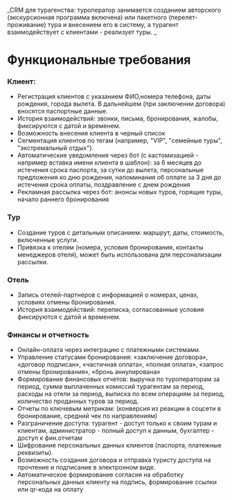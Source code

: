 _CRM для турагенства: туроператор занимается созданием авторского (экскурсионная программа включена) или пакетного (перелет-проживание) тура и внесением его в систему, а турагент взаимодействует с клиентами - реализует туры. _

# Функциональные требования
### Клиент:
- Регистрация клиентов с указанием ФИО,номера телефона, даты рождения, города вылета. В дальнейшем (при заключении договора) вносятся паспортные данные.
- История взаимодействий: звонки, письма, бронирования, жалобы, фиксируются с датой и временем.
- Возможность внесения клиента в черный список
- Сегментация клиентов по тегам (например, "VIP", "семейные туры", "экстремальный отдых"). 
- Автоматические уведомления через бот (с кастомизацией - например вставка имени клиента в шаблон): за 6 месяцев до истечения срока паспорта, за сутки до вылета, персональные предложения ко дню рождения, напоминания об оплате за 3 дня до истечения срока оплаты, поздравление с днем рождения
- Рекламная рассылка через бот: анонсы новых туров, горящие туры, начало раннего бронирования

### Тур
- Создание туров с детальным описанием: маршрут, даты, стоимость, включенные услуги.
- Привязка к отелям (номера, условия бронирования, контакты менеджеров отеля), может быть использована для персонализации рассылки.

### Отель
- Запись отелей-партнеров с информацией о номерах, ценах, условиях отмены бронирования.
- История взаимодействий: переписка, согласованные условия фиксируются с датой и временем.

### Финансы и отчетность
- Онлайн-оплата через интеграцию с платежными системами.
- Управление статусами бронирования: «заключение договора», «договор подписан», «частичная оплата», «полная оплата», «запрос отмены бронирования», «бронь аннулирована» 
- Формирование финансовых отчетов: выручка по туроператорам за период, сумма выплаченных комиссий турагентам за период, расходы на отели за период, выписка по всем операциям за период, количество проданных туров за период.
- Отчеты по ключевым метрикам: (конверсия из реакции в соцсети в бронирование, средний чек по направлениям)
- Разграничение доступа: турагент - доступ только к своим турам и клиентам, администратор - полный доступ к данным, бухгалтер - доступ к фин.отчетам
- Шифрование персональных данных клиентов (паспорта, платежные реквизиты).
- Возможность создания договора и отправка туристу доступа на прочтение и подписание в электронном виде.
- Автоматическое формирование согласия на обработку персональных данных клиенту на подпись, формирование ссылки или qr-кода на оплату

